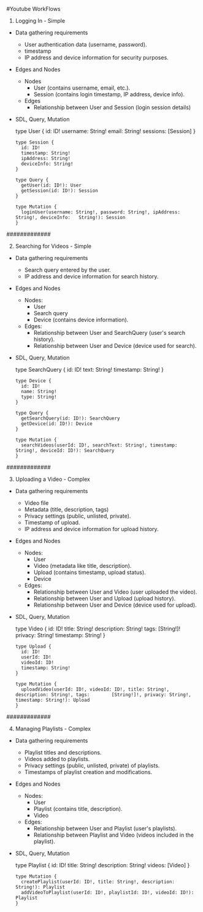 #Youtube WorkFlows

1. Logging In - Simple
  * Data gathering requirements
    - User authentication data (username, password).
    - timestamp
    - IP address and device information for security purposes.

  * Edges and Nodes
    * Nodes
      - User (contains username, email, etc.).
      - Session (contains login timestamp, IP address, device info).
    * Edges
      - Relationship between User and Session (login session details)

  * SDL, Query, Mutation

  	  type User {
    	  id: ID!
    	  username: String!
    	  email: String!
    	  sessions: [Session]
    	}
  
    	type Session {
    	  id: ID!
    	  timestamp: String!
    	  ipAddress: String!
    	  deviceInfo: String!
    	}
    
    	type Query {
    	  getUser(id: ID!): User
    	  getSession(id: ID!): Session
    	}
    
    	type Mutation {
    	  loginUser(username: String!, password: String!, ipAddress: String!, deviceInfo: 	String!): Session
    	}


#############

2. Searching for Videos - Simple
  * Data gathering requirements
    - Search query entered by the user.
    - IP address and device information for search history.

  * Edges and Nodes
    * Nodes:
      - User
      - Search query
      - Device (contains device information).
    * Edges:
      - Relationship between User and SearchQuery (user's search history).
      - Relationship between User and Device (device used for search).

  * SDL, Query, Mutation 

     type SearchQuery {
    	  id: ID!
    	  text: String!
    	  timestamp: String!
    	}
    
    	type Device {
    	  id: ID!
    	  name: String!
    	  type: String!
    	}
    
    	type Query {
    	  getSearchQuery(id: ID!): SearchQuery
    	  getDevice(id: ID!): Device
    	}
    
    	type Mutation {
    	  searchVideos(userId: ID!, searchText: String!, timestamp: String!, deviceId: ID!): SearchQuery
    	}

#############

3. Uploading a Video - Complex
  * Data gathering requirements
    - Video file
    - Metadata (title, description, tags)
    - Privacy settings (public, unlisted, private).
    - Timestamp of upload.
    - IP address and device information for upload history.

  * Edges and Nodes
    * Nodes:
      - User
      - Video (metadata like title, description).
      - Upload (contains timestamp, upload status).
      - Device
    * Edges:
      - Relationship between User and Video (user uploaded the video).
      - Relationship between User and Upload (upload history).
      - Relationship between User and Device (device used for upload).

  * SDL, Query, Mutation

    type Video {
    	  id: ID!
    	  title: String!
    	  description: String!
    	  tags: [String!]!
    	  privacy: String!
    	  timestamp: String!
    	}
    
    	type Upload {
    	  id: ID!
    	  userId: ID!
    	  videoId: ID!
    	  timestamp: String!
    	}
    
    	type Mutation {
    	  uploadVideo(userId: ID!, videoId: ID!, title: String!, description: String!, tags: 		[String!]!, privacy: String!, timestamp: String!): Upload
    	}
    	

#############

4. Managing Playlists - Complex
  * Data gathering requirements
    - Playlist titles and descriptions.
    - Videos added to playlists.
    - Privacy settings (public, unlisted, private) of playlists.
    - Timestamps of playlist creation and modifications.

  * Edges and Nodes
    * Nodes:
      - User
      - Playlist (contains title, description).
      - Video
    * Edges:
      - Relationship between User and Playlist (user's playlists).
      - Relationship between Playlist and Video (videos included in the playlist).

  * SDL, Query, Mutation

    type Playlist {
    	  id: ID!
    	  title: String!
    	  description: String!
    	  videos: [Video]
    	}
    
    	type Mutation {
    	  createPlaylist(userId: ID!, title: String!, description: String!): Playlist
    	  addVideoToPlaylist(userId: ID!, playlistId: ID!, videoId: ID!): Playlist
    	}

